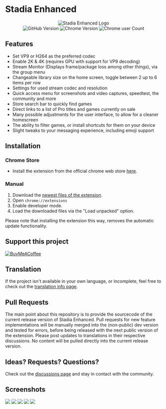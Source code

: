 # Stadia Enhanced

<p align="center">
  <img src="https://i.imgur.com/OzmbXku.png?raw=true" alt="Stadia Enhanced Logo"/>
  <br>
  <img src="https://img.shields.io/badge/GitHub-1.12.0-green?style=for-the-badge" alt="GitHub Version">
  <img src="https://img.shields.io/chrome-web-store/v/ldeakaihfnkjmelifgmbmjlphdfncbfg?style=for-the-badge" alt="Chrome Version"/>
  <img src="https://img.shields.io/chrome-web-store/users/ldeakaihfnkjmelifgmbmjlphdfncbfg?color=blue&style=for-the-badge" alt="Chrome user Count"/>
</p>

## Features

* Set VP9 or H264 as the preferred codec
* Enable 2K & 4K (requires GPU with support for VP9 decoding)
* Stream Monitor (Displays frame/package loss among other things), via the group menu
* Changeable library size on the home screen, toggle between 2 up to 6 items per row
* Settings for used stream codec and resolution
* Quick access menu for screenshots and video captures, speedtest, the community and more
* Store search bar to quickly find games
* Direct links to a list of Pro titles and games currently on sale
* Many possible adjustments for the user interface, to allow for a cleaner homescreen
* The ability to filter games, or install shortcuts for them on your device
* Slight tweaks to your messaging experience, including emoji support

## Installation

### Chrome Store
* Install the extension from the official chrome web store [here](https://chrome.google.com/webstore/detail/stadia-enhanced/ldeakaihfnkjmelifgmbmjlphdfncbfg).

### Manual
1. Download the [newest files of the extension](https://github.com/ChristopherKlay/StadiaEnhanced/tree/master/extension).
2. Open `chrome://extensions`
3. Enable developer mode.
4. Load the downloaded files via the "Load unpacked" option.

Please note that installing the extension this way, removes the automatic update functionality.

## Support this project
[![BuyMeACoffee](https://img.shields.io/badge/BuyMeACoffee-Donate-%23ff813f?style=for-the-badge&logo=data%3Aimage%2Fpng%3Bbase64%2CiVBORw0KGgoAAAANSUhEUgAAACAAAAAgCAYAAABzenr0AAAFGklEQVR42r2XA5RjSRSG2z3T7thJj23btm3btm3btm3bnmhsq%2FXvffek1y%2F9dja795wvepWqvy4KXgmGh0wgUYNYT1iJGAL%2FkhjiIbGOqEIEEGx%2FHtxIzCLeEfiPeEPMIPTEXwbfJfpHK2EnbPwZ8fRbzD3irje9eyPugauNzdXOmqiQLYSBRbhcMsvd4J9v%2BmD%2F8iAM7SJDh0ZKNK%2BtQp2KatQsp0Gt8ho0rq5G2wZK9G4tx6qpoXh21leKiClEgCCgJvFWrOGPO97o2UoOpTwKBq0FRfLqUbcSD4guzRTo2FhBAlQoX1SLTGmNUCujUDy%2FDtd3BwA2twLeEhUFAevczf7rLW%2FUrqBBksDkyJDKxIN1ba7AoE4yjOwRiWFdZejdRo4WdVQkRolZw8OhU1swd2QY4EjUC%2FO9XBkKUagT6zF%2FzB8dhnY06%2BL5dMhMM00ZZUZyM4P0JCxvNgMLeXbeF6UK6TCgo0yKAHoVLzVOsKNrkmL9zBBc2h4Ixwk%2FPD7lB%2FtxP9w%2F5I%2B7Bxk46Pvzc754e9mHn9euqEHuLAac3pgEsffdl6iX6EOK3%2BqpITDpLVArOP4804K59KhUQot6ldUUDoY%2FVy6pReHcemRMw3kAWUQUe2fPkiDALi5CXADRkuJajpLr0MqkWDklFDOGhmNIZxnaUyU0rKoWKoBpWE2NDhT%2FYd1kmDksnNvuXRrEydi9hQKw%2FoSA77e9UZFm2r6hEl9ueiNe6MRJOBJq%2FW%2FWCQe3Ye99vObDpUp9cF%2F%2FWEA8LS592sqhUVlQiNwuuLkdiREqYCAl2Pi%2BEZg6KJyhz%2FxbN5qtsE40qaHicMgjo7ha3HnZy10JvqDEWjE5lMutWS0VShbQIVsGI1IlM8FiNMOsZ%2FhzKqqKrOmNnCMqypl0KU2YNyqMk1NCCERFsFu3zAvGhlkhHIqXVGa2Y364vT8AN%2FcKCJ99YDvqg5fnvLkSqpWh1ZG8EGflPqR6QFxEm%2FpKlC%2FmimVCpzYXThXwujHwcRoxFV8f5kTZImr0aycXXwmlC%2BBBeMnNlVmPN9fTAk8LAo%2BzAc8rA%2B%2FGAt%2FPAfHRSLBXd1sgZyYNpgyMAOweEkCbEMVYD%2BulNgA%2BAnFvgfgf%2BKtF48HZGkhp0XP84fCAAJoFL8N6jQEX9tcA8APi9gFndxWFTm3EikmhnhOwc1EQ1Eojdq4sCuA9xO0Jti3JRm1NrhXQQwIubA0kD5iwdGo2AI8ganE3MWdMKhi0Jt47PJYD1qP%2BSJ3ciLljUtAg1yBqP45hcBcTtTXxhuWZKqCSe3PJF3my6jFxgA6IPgRR%2B7oBnZtpqK2B1wNYf1aAyL7Qo5UK%2BLLGTQ7OoDVDIbL%2BSxUgsi80q6mi%2FUCF2HfzIGYxrwbSBqRAq7oqPrhKFRAtIQy8yRTLp8XnZ7MgZp%2BcnejEpMKQLjJJ8SeiBQEPJCQiH0zTp9Lj0a0%2BIsPH4vntRrQhaTF9SLikNYB4wIdSKaU4e0Q4IiMsWDo5FeLfjQC%2Bbga%2B7SX20OeNiH%2FTD2tnmaFTm7FxdrCkEiTmCAKqEm8SC8GT036oQBuSxcAnY3RqqiWMhAEdm2jQqJoSKSwmir8S769IqoDXRNmEi8kMKWGgbZiP252bKvi0Q9sunQ81%2FC7kyJLxoXh10Vdq%2FMcT%2FoIAAT2xRYoIci0fz2LpahZ915svLvROWS%2F1WsasJbR%2Fvh8aiCn%2Fw%2BV0%2FB8G%2F5vreUVigYev5w%2BIOURZ1xi%2F2i9RRJtv89vI7AAAAABJRU5ErkJggg%3D%3D)](https://www.buymeacoffee.com/christopherklay)

## Translation
If the project isn't available in your own language, or incomplete, feel free to check out the [translation info page](https://github.com/ChristopherKlay/StadiaEnhanced/blob/master/translations.md).

## Pull Requests
The main point about this repository is to provide the sourcecode of the current release version of Stadia Enhanced.
Pull requests for new feature implementations will be manually merged into the (non-public) dev version and tested for errors, before being released with the next public version of the extension. Please post updates to translations in their respective discussions. No content will be pulled directly into the current release version.

## Ideas? Requests? Questions?
Check out the [discussions page](https://github.com/ChristopherKlay/StadiaEnhanced/discussions) and stay in contact with the community.

## Screenshots

![](https://i.imgur.com/ydbWMVU.png)
![](https://i.imgur.com/s6i9xnt.png)
![](https://i.imgur.com/bKJ8vSy.png)
![](https://i.imgur.com/r8d48h4.png)
![](https://i.imgur.com/Q3xp1Uh.png)
